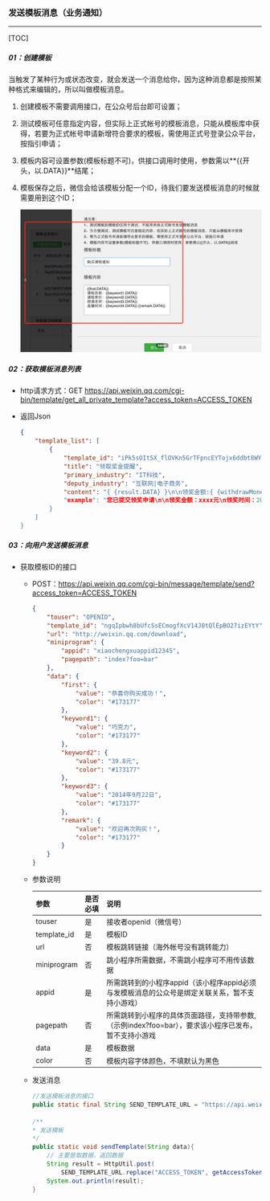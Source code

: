 ### 发送模板消息（业务通知）

------

[TOC]

##### 01：创建模板

当触发了某种行为或状态改变，就会发送一个消息给你，因为这种消息都是按照某种格式来编辑的，所以叫做模板消息。

1. 创建模板不需要调用接口，在公众号后台即可设置；

2. 测试模板可任意指定内容，但实际上正式帐号的模板消息，只能从模板库中获得，若要为正式帐号申请新增符合要求的模板，需使用正式号登录公众平台，按指引申请；

3. 模板内容可设置参数(模板标题不可)，供接口调用时使用，参数需以**{{开头，以.DATA}}**结尾；

4. 模板保存之后，微信会给该模板分配一个ID，待我们要发送模板消息的时候就需要用到这个ID；

   ![](https://github.com/likang315/Middleware/blob/master/23%EF%BC%9A%E5%85%AC%E4%BC%97%E5%8F%B7%E5%BC%80%E5%8F%91/photos/%E6%A8%A1%E6%9D%BF%E6%B6%88%E6%81%AF.png?raw=true)

##### 02：获取模板消息列表

- http请求方式：GET https://api.weixin.qq.com/cgi-bin/template/get_all_private_template?access_token=ACCESS_TOKEN

- 返回Json

  ```json
  {
      "template_list": [
          {
              "template_id": "iPk5sOIt5X_flOVKn5GrTFpncEYTojx6ddbt8WYoV5s",
              "title": "领取奖金提醒",
              "primary_industry": "IT科技",
              "deputy_industry": "互联网|电子商务",
              "content": "{ {result.DATA} }\n\n领奖金额:{ {withdrawMoney.DATA} }\n领奖,
              "example": "您已提交领奖申请\n\n领奖金额：xxxx元\n领奖时间：2013-10-10 12:22:22\n银行信息：xx银行(尾号xxxx)\n到账时间：预计xxxxxxx\n\n预计将于xxxx到达您的银行卡"
          }
      ]
  }
  ```

##### 03：向用户发送模板消息

- 获取模板ID的接口

  - POST：https://api.weixin.qq.com/cgi-bin/message/template/send?access_token=ACCESS_TOKEN

    ```Json
    {
        "touser": "OPENID",
        "template_id": "ngqIpbwh8bUfcSsECmogfXcV14J0tQlEpBO27izEYtY",
        "url": "http://weixin.qq.com/download",
        "miniprogram": {
            "appid": "xiaochengxuappid12345",
            "pagepath": "index?foo=bar"
        },
        "data": {
            "first": {
                "value": "恭喜你购买成功！",
                "color": "#173177"
            },
            "keyword1": {
                "value": "巧克力",
                "color": "#173177"
            },
            "keyword2": {
                "value": "39.8元",
                "color": "#173177"
            },
            "keyword3": {
                "value": "2014年9月22日",
                "color": "#173177"
            },
            "remark": {
                "value": "欢迎再次购买！",
                "color": "#173177"
            }
        }
    }
    ```

  - 参数说明

    | 参数        | 是否必填 | 说明                                                         |
    | :---------- | :------- | :----------------------------------------------------------- |
    | touser      | 是       | 接收者openid（微信号）                                       |
    | template_id | 是       | 模板ID                                                       |
    | url         | 否       | 模板跳转链接（海外帐号没有跳转能力）                         |
    | miniprogram | 否       | 跳小程序所需数据，不需跳小程序可不用传该数据                 |
    | appid       | 是       | 所需跳转到的小程序appid（该小程序appid必须与发模板消息的公众号是绑定关联关系，暂不支持小游戏） |
    | pagepath    | 否       | 所需跳转到小程序的具体页面路径，支持带参数,（示例index?foo=bar），要求该小程序已发布，暂不支持小游戏 |
    | data        | 是       | 模板数据                                                     |
    | color       | 否       | 模板内容字体颜色，不填默认为黑色                             |

  - 发送消息

    ```java
    //发送模板消息的接口
    public static final String SEND_TEMPLATE_URL = "https://api.weixin.qq.com/cgi-bin/message/template/send?access_token=ACCESS_TOKEN";
    
    /**
    * 发送模板
    */
    public static void sendTemplate(String data){
        // 主要是取数据，返回数据
        String result = HttpUtil.post(
            SEND_TEMPLATE_URL.replace("ACCESS_TOKEN", getAccessToken()), data);
        System.out.println(result);
    }
    ```

    